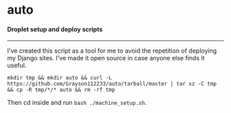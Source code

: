 # auto
#### Droplet setup and deploy scripts
---

I've created this script as a tool for me to avoid the repetition of deploying my Django sites. I've made it open source in case anyone else finds it useful.

```
mkdir tmp && mkdir auto && curl -L https://github.com/Grayson112233/auto/tarball/master | tar xz -C tmp && cp -R tmp/*/* auto && rm -rf tmp
```

Then cd inside and run `bash ./machine_setup.sh`.